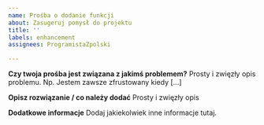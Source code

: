 ```yaml
---
name: Prośba o dodanie funkcji
about: Zasugeruj pomysł do projektu
title: ''
labels: enhancement
assignees: ProgramistaZpolski

---
```


**Czy twoja prośba jest związana z jakimś problemem?**
Prosty i zwięzły opis problemu. Np. Jestem zawsze zfrustowany kiedy [...]

**Opisz rozwiązanie / co należy dodać**
Prosty i zwięzły opis

**Dodatkowe informacje**
Dodaj jakiekolwiek inne informacje tutaj.
